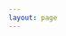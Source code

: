 ```yaml
---
layout: page
---
```


<script setup>
import Friends from '../.vitepress/views/Friends.vue'
</script>

<Friends/>
